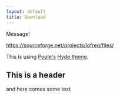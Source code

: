 ```yaml
---
layout: default
title: Download
---
```


<p class="message">
  Message!
</p>


https://sourceforge.net/projects/lofreq/files/


This is using [Poole's]((https://github.com/poole)) [Hyde theme](http://hyde.getpoole.com). 

## This is a header

and here comes some text



